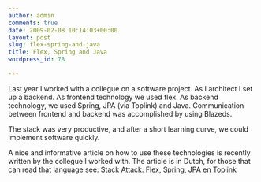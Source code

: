 ```yaml
---
author: admin
comments: true
date: 2009-02-08 10:14:03+00:00
layout: post
slug: flex-spring-and-java
title: Flex, Spring and Java
wordpress_id: 78

---
```


Last year I worked with a collegue on a software project. As I architect I set up a backend. As frontend technology we used flex. As backend technology, we used Spring, JPA (via Toplink) and Java. Communication between frontend and backend was accomplished by using Blazeds.

The stack was very productive, and after a short learning curve, we could implement software quickly.

A nice and informative article on how to use these technologies is recently written by the collegue I worked with. The article is in Dutch, for those that can read that language see: [Stack Attack: Flex, Spring, JPA en Toplink](http://www.whitehorses.nl/stack_attack%253A_flex%252C_spring%252C_jpa_en_toplink_2169.1195.html)
